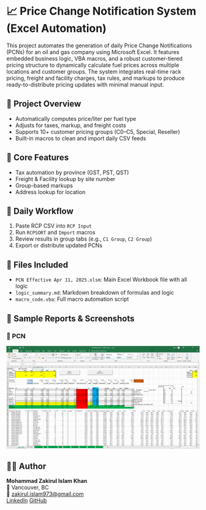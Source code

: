 # 📈 Price Change Notification System (Excel Automation)

This project automates the generation of daily Price Change Notifications (PCNs) for an oil and gas company using Microsoft Excel. It features embedded business logic, VBA macros, and a robust customer-tiered pricing structure to dynamically calculate fuel prices across multiple locations and customer groups. The system integrates real-time rack pricing, freight and facility charges, tax rules, and markups to produce ready-to-distribute pricing updates with minimal manual input.

## 💼 Project Overview
- Automatically computes price/liter per fuel type
- Adjusts for taxes, markup, and freight costs
- Supports 10+ customer pricing groups (C0–C5, Special, Reseller)
- Built-in macros to clean and import daily CSV feeds

## 🧠 Core Features
- Tax automation by province (GST, PST, QST)
- Freight & Facility lookup by site number
- Group-based markups
- Address lookup for location

## 🔁 Daily Workflow
1. Paste RCP CSV into `RCP Input`
2. Run `RCPSORT` and `Import` macros
3. Review results in group tabs (e.g., `C1 Group`, `C2 Group`)
4. Export or distribute updated PCNs

## 📂 Files Included
- `PCN Effective Apr 11, 2025.xlsm`: Main Excel Workbook file with all logic
- `logic_summary.md`: Markdown breakdown of formulas and logic
- `macro_code.vba`: Full macro automation script

## 🧾 Sample Reports & Screenshots

### 📘 PCN

![Input Sheet](https://github.com/data-analyst-portfolio-web/data-analyst-portfolio/blob/main/PCN/Images/PCN.PNG)

## 👨‍💼 Author
**Mohammad Zakirul Islam Khan**  
📍 Vancouver, BC  
📧 zakirul.islam973@gmail.com  
[LinkedIn](https://www.linkedin.com/in/mzik)
[GitHub](https://github.com/data-analyst-portfolio-web)
